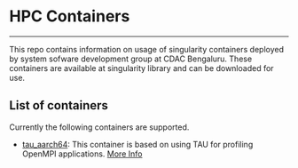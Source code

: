 # HPC Containers
---

This repo contains information on usage of singularity containers deployed by system sofware development group at CDAC Bengaluru. These containers are available at singularity library and can be downloaded for use. 

## List of containers

Currently the following containers are supported.

+ [tau_aarch64](singularity_link_here): This container is based on using TAU for profiling OpenMPI applications. [More Info](TAU_aarch64/README.md)
